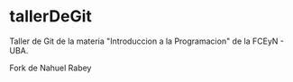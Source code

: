 # tallerDeGit

Taller de Git de la materia "Introduccion a la Programacion" de la FCEyN - UBA.

Fork de Nahuel Rabey
